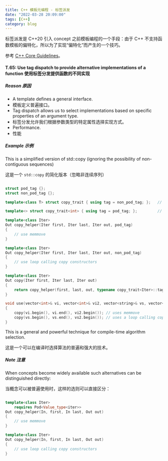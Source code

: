 ```yaml
---
title: C++ 模板元编程 - 标签派发
date: "2022-03-28 20:09:00"
tags: [C++]
category: blog
---
```


标签派发是 C++20 引入 concept 之前模板编程的一个手段：由于 C++ 不支持函数模板的偏特化，所以为了实现“偏特化”而产生的一个技巧。

<!-- more -->

参考 [C++ Core Guidelines](https://github.com/isocpp/CppCoreGuidelines/blob/master/CppCoreGuidelines.md#t65-use-tag-dispatch-to-provide-alternative-implementations-of-a-function)。

#### T.65: Use tag dispatch to provide alternative implementations of a function 使用标签分发提供函数的不同实现

##### Reason 原因

* A template defines a general interface.
* 模板定义普遍接口。
* Tag dispatch allows us to select implementations based on specific properties of an argument type.
* 标签分发允许我们根据参数类型的特定属性选择实现方式。
* Performance.
* 性能

##### Example 示例

This is a simplified version of std::copy (ignoring the possibility of non-contiguous sequences)

这是一个 `std::copy` 的简化版本（忽略非连续序列）

```cpp

struct pod_tag {};
struct non_pod_tag {};

template<class T> struct copy_trait { using tag = non_pod_tag; };   // T is not "plain old data"

template<> struct copy_trait<int> { using tag = pod_tag; };         // int is "plain old data"

template<class Iter>
Out copy_helper(Iter first, Iter last, Iter out, pod_tag)
{
    // use memmove
}

template<class Iter>
Out copy_helper(Iter first, Iter last, Iter out, non_pod_tag)
{
    // use loop calling copy constructors
}

template<class Iter>
Out copy(Iter first, Iter last, Iter out)
{
    return copy_helper(first, last, out, typename copy_trait<Iter>::tag{})
}

void use(vector<int>& vi, vector<int>& vi2, vector<string>& vs, vector<string>& vs2)
{
    copy(vi.begin(), vi.end(), vi2.begin()); // uses memmove
    copy(vs.begin(), vs.end(), vs2.begin()); // uses a loop calling copy constructors
}

```

This is a general and powerful technique for compile-time algorithm selection.

这是一个可以在编译时选择算法的普遍和强大的技术。

##### Note 注意

When concepts become widely available such alternatives can be distinguished directly:

当概念可以被普遍使用时，这样的选则可以直接区分：

```cpp

template<class Iter>
    requires Pod<Value_type<iter>>
Out copy_helper(In, first, In last, Out out)
{
    // use memmove
}

template<class Iter>
Out copy_helper(In, first, In last, Out out)
{
    // use loop calling copy constructors
}

```
